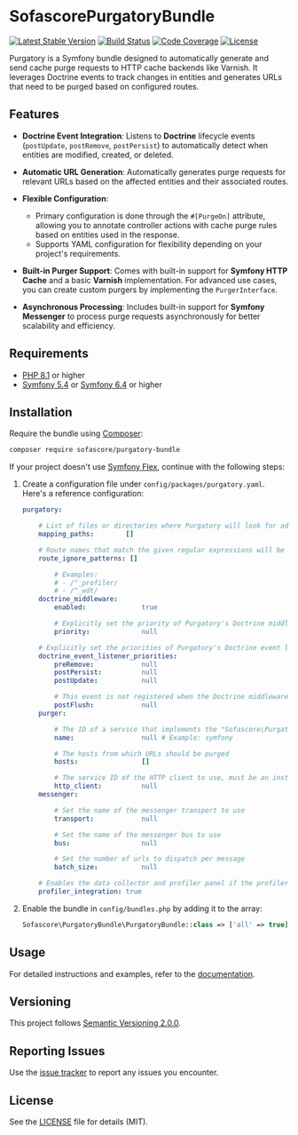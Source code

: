 # SofascorePurgatoryBundle

[![Latest Stable Version](https://poser.pugx.org/sofascore/purgatory-bundle/v/stable)](https://packagist.org/packages/sofascore/purgatory-bundle)
[![Build Status](https://github.com/sofascore/purgatory-bundle/workflows/Tests/badge.svg)](https://github.com/sofascore/purgatory-bundle/actions)
[![Code Coverage](https://codecov.io/gh/sofascore/purgatory-bundle/graph/badge.svg?token=HWMVLVSTIC)](https://codecov.io/gh/sofascore/purgatory-bundle)
[![License](https://poser.pugx.org/sofascore/purgatory-bundle/license)](https://packagist.org/packages/sofascore/purgatory-bundle)

Purgatory is a Symfony bundle designed to automatically generate and send cache purge requests to HTTP cache backends
like Varnish. It leverages Doctrine events to track changes in entities and generates URLs that need to be purged based
on configured routes.

## Features

- **Doctrine Event Integration**: Listens to **Doctrine** lifecycle events (`postUpdate`, `postRemove`, `postPersist`)
  to automatically detect when entities are modified, created, or deleted.

- **Automatic URL Generation**: Automatically generates purge requests for relevant URLs based on the affected entities
  and their associated routes.

- **Flexible Configuration**:
    - Primary configuration is done through the `#[PurgeOn]` attribute, allowing you to annotate controller actions with
      cache purge rules based on entities used in the response.
    - Supports YAML configuration for flexibility depending on your project's requirements.

- **Built-in Purger Support**: Comes with built-in support for **Symfony HTTP Cache** and a basic **Varnish**
  implementation. For advanced use cases, you can create custom purgers by implementing the `PurgerInterface`.

- **Asynchronous Processing**: Includes built-in support for **Symfony Messenger** to process purge requests
  asynchronously for better scalability and efficiency.

## Requirements

- [PHP 8.1](http://php.net/releases/8_1_0.php) or higher
- [Symfony 5.4](https://symfony.com/roadmap/5.4) or [Symfony 6.4](https://symfony.com/roadmap/6.4) or higher

## Installation

Require the bundle using [Composer](https://getcomposer.org/):

```sh
composer require sofascore/purgatory-bundle
```

If your project doesn't use [Symfony Flex](https://github.com/symfony/flex), continue with the following steps:

1. Create a configuration file under `config/packages/purgatory.yaml`. Here's a reference configuration:

    ```yaml
    purgatory:

        # List of files or directories where Purgatory will look for additional purge definitions.
        mapping_paths:        []

        # Route names that match the given regular expressions will be ignored.
        route_ignore_patterns: []

            # Examples:
            # - /^_profiler/
            # - /^_wdt/
        doctrine_middleware:
            enabled:              true

            # Explicitly set the priority of Purgatory's Doctrine middleware.
            priority:             null

        # Explicitly set the priorities of Purgatory's Doctrine event listener.
        doctrine_event_listener_priorities:
            preRemove:            null
            postPersist:          null
            postUpdate:           null

            # This event is not registered when the Doctrine middleware is enabled.
            postFlush:            null
        purger:

            # The ID of a service that implements the "Sofascore\PurgatoryBundle\Purger\PurgerInterface" interface
            name:                 null # Example: symfony

            # The hosts from which URLs should be purged
            hosts:                []

            # The service ID of the HTTP client to use, must be an instance of Symfony's HTTP client
            http_client:          null
        messenger:

            # Set the name of the messenger transport to use
            transport:            null

            # Set the name of the messenger bus to use
            bus:                  null

            # Set the number of urls to dispatch per message
            batch_size:           null

        # Enables the data collector and profiler panel if the profiler is enabled.
        profiler_integration: true
    ```

1. Enable the bundle in `config/bundles.php` by adding it to the array:

    ```php
    Sofascore\PurgatoryBundle\PurgatoryBundle::class => ['all' => true],
    ```

## Usage

For detailed instructions and examples, refer to the [documentation](https://sofascore.github.io/purgatory-bundle/).

## Versioning

This project follows [Semantic Versioning 2.0.0](http://semver.org/).

## Reporting Issues

Use the [issue tracker](https://github.com/sofascore/purgatory-bundle/issues) to report any issues you encounter.

## License

See the [LICENSE](LICENSE) file for details (MIT).
